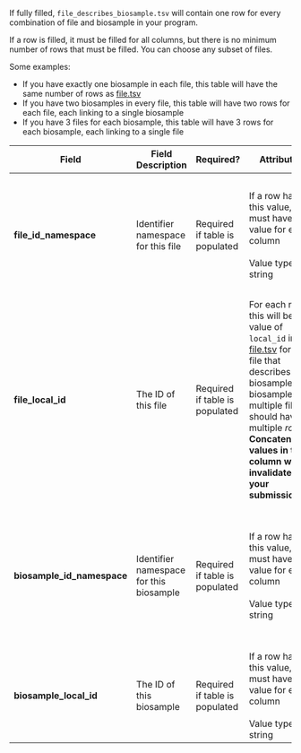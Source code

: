 If fully filled, `file_describes_biosample.tsv` will contain one row for every combination of file and biosample in your program.

If a row is filled, it must be filled for all columns, but there is no minimum number of rows that must be filled. You can choose any subset of files.

Some examples:   
- If you have exactly one biosample in each file, this table will have the same number of rows as [file.tsv](./TableInfo:-file.tsv)
- If you have two biosamples in every file, this table will have two rows for each file, each linking to a single biosample
- If you have 3 files for each biosample, this table will have 3 rows for each biosample, each linking to a single file


Field | Field Description | Required? |  Attributes | Extra Info 
------|-------------------|-----------|-------------|------------
**file_id_namespace** |Identifier namespace for this file  | Required if table is populated | If a row has this value, it must have a value for every column <br /><br />Value type is string | For each row this will be the value of `id_namespace` in [file.tsv](./TableInfo:-file.tsv) for this file. If your program has not implemented multiple id_namespaces, this will be exactly the same for all rows and in the `collection_id_namespace` column
**file_local_id**|The ID of this file | Required if table is populated |  For each row this will be the value of `local_id` in [file.tsv](./TableInfo:-file.tsv) for the file that describes this biosample. If a biosample has multiple files, it should have multiple *rows*. **Concatenating values in this column will invalidate your submission**
**biosample_id_namespace** |Identifier namespace for this biosample | Required if table is populated|  If a row has this value, it must have a value for every column <br /><br />Value type is string | For each row this will be the value of `id_namespace` in [biosample.tsv](./TableInfo:-biosample.tsv) for the file that describes this biosample. If your program has not implemented multiple id_namespaces, this will be exactly the same for all rows and in the `collection_id_namespace` column
**biosample_local_id** | The ID of this biosample | Required if table is populated|  If a row has this value, it must have a value for every column<br /><br /> Value type is string | For each row this will be the value of `local_id` in [biosample.tsv](./TableInfo:-biosample.tsv) for the file that describes this biosample. 